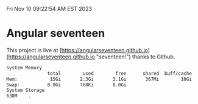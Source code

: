 Fri Nov 10 09:22:54 AM EST 2023

# Angular seventeen


This project is live at [https://angularseventeen.github.io](https://angularseventeen.github.io "seventeen!") thanks to Github.

```bash
System Memory
               total        used        free      shared  buff/cache   available
Mem:            15Gi       2.3Gi       3.1Gi       367Mi        10Gi        13Gi
Swap:          8.0Gi       768Ki       8.0Gi
System Storage
638M	.
```
```bash
